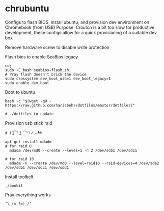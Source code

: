 # chrubuntu
Configs to flash BIOS, install ubuntu, and provision dev environment on Chromebook (from USB)
Purpose: Crouton is a bit too slow for productive development, these configs allow for a quick provisioning of a suitable dev box

  Remove hardware screw to disable write protection
  
  Flash bios to enable SeaBios legacy
    
    cd;
    sudo -E bash seabios-flash.sh 
    # Pray flash doesn't brick the device
    sudo crossystem dev_boot_usb=1 dev_boot_legacy=1
    sudo enable_dev_boot
  
  Boot to ubuntu
  
    bash -c "$(wget -qO - https://raw.github.com/harisbeha/dotfiles/master/dotfiles)"
    
    # ./dotfiles to update
  
  Provision usb stick raid 
    
    # (ノ͡° ͜ʖ ͡°)ノ︵┻┻
    
    apt-get install mdadm
    # for raid 0 
      mdadm /dev/md0 --create --level=1 -n 2 /dev/sdb1 /dev/sdc1  
    
    # for raid 10 
      mdadm -v --create /dev/md0 --level=raid10 --raid-devices=4 /dev/sda2 /dev/sdb1 /dev/sdc1 /dev/sdd1
      
  Install toolbelt
    
    ./bookit
    
  Pray everything works
  
    ¯\_(⊙_ʖ⊙)_/¯
